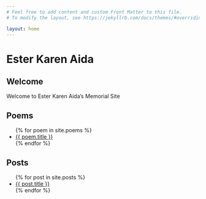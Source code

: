 ```yaml
---
# Feel free to add content and custom Front Matter to this file.
# To modify the layout, see https://jekyllrb.com/docs/themes/#overriding-theme-defaults

layout: home
---
```


# Ester Karen Aida

## Welcome
Welcome to Ester Karen Aida’s Memorial Site

## Poems
<ul>
  {% for poem in site.poems %}
    <li>
      <a href="{{ poem.url }}">{{ poem.title }}</a>
    </li>
  {% endfor %}
</ul>

## Posts
<ul>
  {% for post in site.posts %}
    <li>
      <a href="{{ post.url }}">{{ post.title }}</a>
    </li>
  {% endfor %}
</ul>
